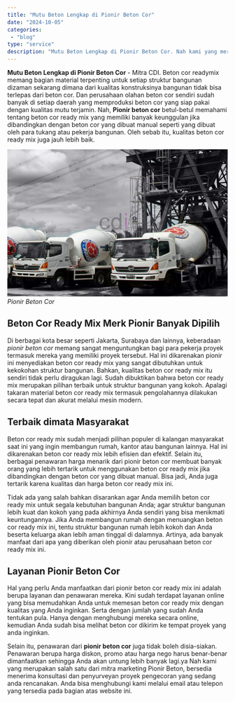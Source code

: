 ```yaml
---
title: "Mutu Beton Lengkap di Pionir Beton Cor"
date: "2024-10-05"
categories:
 - "blog"
type: "service"
description: "Mutu Beton Lengkap di Pionir Beton Cor. Nah kami yang merupakan salah satu dari mitra marketing Pionir Beton, bersedia menerima konsultasi dan penyurveyan pr..."
---
```


**Mutu Beton Lengkap di Pionir Beton Cor** - Mitra CDI. Beton cor readymix memang bagian material terpenting untuk setiap struktur bangunan dizaman sekarang dimana dari kualitas konstruksinya bangunan tidak bisa terlepas dari beton cor. Dan perusahaan olahan beton cor sendiri sudah banyak di setiap daerah yang memproduksi beton cor yang siap pakai dengan kualitas mutu terjamin. Nah, **Pionir beton cor** betul-betul memahami tentang beton cor ready mix yang memiliki banyak keunggulan jika dibandingkan dengan beton cor yang dibuat manual seperti yang dibuat oleh para tukang atau pekerja bangunan. Oleh sebab itu, kualitas beton cor ready mix juga jauh lebih baik.

![Pionir Beton Cor](/images/blog/beton-readymix-tiga-roda-2.jpg)
*Pionir Beton Cor*

 ## Beton Cor Ready Mix Merk Pionir Banyak Dipilih

Di berbagai kota besar seperti Jakarta, Surabaya dan lainnya, keberadaan _pionir beton cor_ memang sangat menguntungkan bagi para pekerja proyek termasuk mereka yang memiliki proyek tersebut. Hal ini dikarenakan pionir ini menyediakan beton cor ready mix yang sangat dibutuhkan untuk kekokohan struktur bangunan. Bahkan, kualitas beton cor ready mix itu sendiri tidak perlu diragukan lagi. Sudah dibuktikan bahwa beton cor ready mix merupakan pilihan terbaik untuk struktur bangunan yang kokoh. Apalagi takaran material beton cor ready mix termasuk pengolahannya dilakukan secara tepat dan akurat melalui mesin modern.

 ## Terbaik dimata Masyarakat

Beton cor ready mix sudah menjadi pilihan populer di kalangan masyarakat saat ini yang ingin membangun rumah, kantor atau bangunan lainnya. Hal ini dikarenakan beton cor ready mix lebih efisien dan efektif. Selain itu, berbagai penawaran harga menarik dari pionir beton cor membuat banyak orang yang lebih tertarik untuk menggunakan beton cor ready mix jika dibandingkan dengan beton cor yang dibuat manual. Bisa jadi, Anda juga tertarik karena kualitas dan harga beton cor ready mix ini.

Tidak ada yang salah bahkan disarankan agar Anda memilih beton cor ready mix untuk segala kebutuhan bangunan Anda; agar struktur bangunan lebih kuat dan kokoh yang pada akhirnya Anda sendiri yang bisa menikmati keuntungannya. Jika Anda membangun rumah dengan menuangkan beton cor ready mix ini, tentu struktur bangunan rumah lebih kokoh dan Anda beserta keluarga akan lebih aman tinggal di dalamnya. Artinya, ada banyak manfaat dari apa yang diberikan oleh pionir atau perusahaan beton cor ready mix ini.

 ## Layanan Pionir Beton Cor

Hal yang perlu Anda manfaatkan dari pionir beton cor ready mix ini adalah berupa layanan dan penawaran mereka. Kini sudah terdapat layanan online yang bisa memudahkan Anda untuk memesan beton cor ready mix dengan kualitas yang Anda inginkan. Serta dengan jumlah yang sudah Anda tentukan pula. Hanya dengan menghubungi mereka secara online, kemudian Anda sudah bisa melihat beton cor dikirim ke tempat proyek yang anda inginkan.

Selain itu, penawaran dari **pionir beton cor** juga tidak boleh disia-siakan. Penawaran berupa harga diskon, promo atau harga nego harus benar-benar dimanfaatkan sehingga Anda akan untung lebih banyak lagi.ya
Nah kami yang merupakan salah satu dari mitra marketing Pionir Beton, bersedia menerima konsultasi dan penyurveyan proyek pengecoran yang sedang anda rencanakan. Anda bisa menghubungi kami melalui email atau telepon yang tersedia pada bagian atas website ini.

